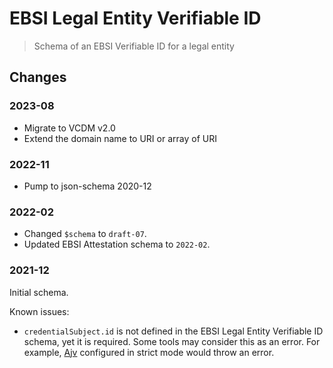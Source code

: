 # EBSI Legal Entity Verifiable ID

> Schema of an EBSI Verifiable ID for a legal entity

## Changes

### 2023-08

- Migrate to VCDM v2.0
- Extend the domain name to URI or array of URI

### 2022-11

- Pump to json-schema 2020-12

### 2022-02

- Changed `$schema` to `draft-07`.
- Updated EBSI Attestation schema to `2022-02`.

### 2021-12

Initial schema.

Known issues:

- `credentialSubject.id` is not defined in the EBSI Legal Entity Verifiable ID schema, yet it is required. Some tools may consider this as an error. For example, [Ajv](https://ajv.js.org/strict-mode.html#defined-required-properties) configured in strict mode would throw an error.
